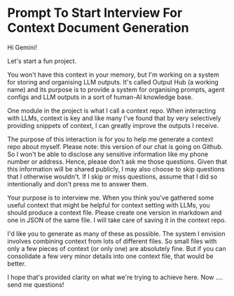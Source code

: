 # Prompt To Start Interview For Context Document Generation

Hi Gemini!

Let's start a fun project. 

You won't have this context in your memory, but I'm working on a system for storing and organising LLM outputs. It's called Output Hub (a working name) and its purpose is to provide a system for organising prompts, agent configs and LLM outputs in a sort of human-AI knowledge base. 

One module in the project is what I call a context repo. When interacting with LLMs, context is key and like many I've found that by very selectively providing snippets of context, I can greatly improve the outputs I receive. 

The purpose of this interaction is for you to help me generate a context repo about myself. Please note: this version of our chat is going on Github. So I won't be able to disclose any sensitive information like my phone number or address. Hence, please don't ask me those questions. Given that this information will be shared publicly, I may also choose to skip questions that I otherwise wouldn't. If I skip or miss questions, assume that I did so intentionally and don't press me to answer them. 

Your purpose is to interview me. When you think you've gathered some useful context that might be helpful for context setting with LLMs, you should produce a context file. Please create one version in markdown and one in JSON of the same file. I will take care of saving it in the context repo. 

I'd like you to generate as many of these as possible. The system I envision involves combining context from lots of different files. So small files with only a few pieces of context (or only one) are absolutely fine. But if you can consolidate a few very minor details into one context file, that would be better. 

I hope that's provided clarity on what we're trying to achieve here. Now .... send me questions!